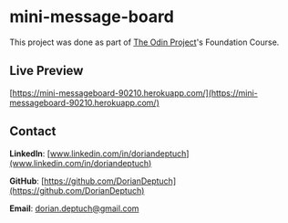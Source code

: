 # mini-message-board

This project was done as part of [The Odin Project](https://www.theodinproject.com)'s Foundation Course.

## Live Preview
[https://mini-messageboard-90210.herokuapp.com/](https://mini-messageboard-90210.herokuapp.com/)

## Contact
**LinkedIn**: [www.linkedin.com/in/doriandeptuch](www.linkedin.com/in/doriandeptuch)

**GitHub**: [https://github.com/DorianDeptuch](https://github.com/DorianDeptuch)

**Email**: [dorian.deptuch@gmail.com](mailto:dorian.deptuch@gmail.com)
